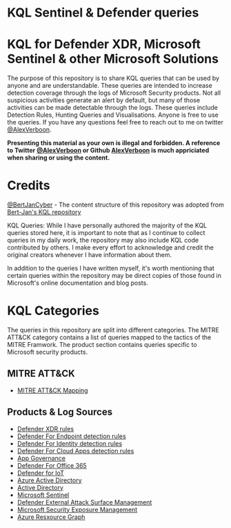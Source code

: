 # KQL Sentinel & Defender queries

# KQL for Defender XDR, Microsoft Sentinel & other Microsoft Solutions

The purpose of this repository is to share KQL queries that can be used by anyone and are understandable. These queries are intended to increase detection coverage through the logs of Microsoft Security products. Not all suspicious activities generate an alert by default, but many of those activities can be made detectable through the logs. These queries include Detection Rules, Hunting Queries and Visualisations. Anyone is free to use the queries. If you have any questions feel free to reach out to me on twitter [@AlexVerboon](https://twitter.com/alexverboon).

**Presenting this material as your own is illegal and forbidden. A reference to Twitter [@AlexVerboon](https://twitter.com/alexverboon) or Github [AlexVerboon](https://github.com/alexverboon/Hunting-Queries-Detection-Rules) is much appriciated when sharing or using the content.**

# Credits

[@BertJanCyber](https://twitter.com/BertJanCyber) - The content structure of this repository was adopted from [Bert-Jan's KQL repository](https://github.com/Bert-JanP/Hunting-Queries-Detection-Rules)

KQL Queries: While I have personally authored the majority of the KQL queries stored here, it is important to note that as I continue to collect queries in my daily work, the repository may also include KQL code contributed by others. I make every effort to acknowledge and credit the original creators whenever I have information about them.

In addition to the queries I have written myself, it's worth mentioning that certain queries within the repository may be direct copies of those found in Microsoft's online documentation and blog posts.

# KQL Categories

The queries in this repository are split into different categories. The MITRE ATT&CK category contains a list of queries mapped to the tactics of the MITRE Framwork. The product section contains queries specific to Microsoft security products.

## MITRE ATT&CK

- [MITRE ATT&CK Mapping](./MITRE%20ATT%26CK/)

## Products & Log Sources

- [Defender XDR rules](./Defender%20365/)
- [Defender For Endpoint detection rules](./Defender%20For%20Endpoint/)
- [Defender For Identity detection rules](./Defender%20For%20Identity)
- [Defender For Cloud Apps detection rules](./Defender%20For%20Cloud%20Apps)
- [App Governance](./AppGovernance/)
- [Defender For Office 365](./Defender%20For%20Office%20365/)
- [Defender for IoT](./Defender4IoT/)
- [Azure Active Directory](./Azure%20Active%20Directory)
- [Active Directory](./ActiveDirectory/)
- [Microsoft Sentinel](./Sentinel)
- [Defender External Attack Surface Management](./Defender%20External%20Attack%20Surface%20Management/)
- [Microsoft Security Exposure Management](./ExposureManagement/)
- [Azure Resxource Graph](./AzureResourceGraph/)
